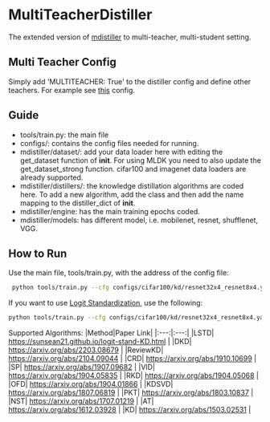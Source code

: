 # MultiTeacherDistiller
The extended version of [mdistiller](<https://github.com/megvii-research/mdistiller>) to multi-teacher, multi-student setting. 
## Multi Teacher Config
Simply add  'MULTITEACHER: True' to the distiller config and define other teachers. For example see [this](https://github.com/BanafshehKarimian/MultiTeacherDistiller/blob/main/configs/cifar100/multi_kd/resnet8x4.yaml) config.
## Guide
- tools/train.py: the main file
- configs/: contains the config files needed for running. 
- mdistiller/dataset/: add your data loader here with editing the get_dataset function of __init__. For using MLDK you need to also update the get_dataset_strong function. cifar100 and imagenet data loaders are already supported.
- mdistiller/distillers/: the knowledge distillation algorithms are coded here. To add a new algorithm, add the class and then add the name mapping to the distiller_dict of __init__.
- mdistiller/engine: has the main training epochs coded.
- mdistiller/models: has different model, i.e. mobilenet, resnet, shufflenet, VGG.
## How to Run
Use the main file, tools/train.py, with the address of the config file:
```bash
 python tools/train.py --cfg configs/cifar100/kd/resnet32x4_resnet8x4.yaml
  ```
If you want to use [Logit Standardization](https://github.com/sunshangquan/logit-standardization-KD/tree/master), use the following:
 ```bash
 python tools/train.py --cfg configs/cifar100/kd/resnet32x4_resnet8x4.yaml --logit-stand --base-temp 2 --kd-weight 9
  ```
Supported Algorithms:
|Method|Paper Link|
|:---:|:---:|
|LSTD| <https://sunsean21.github.io/logit-stand-KD.html> |
|DKD| <https://arxiv.org/abs/2203.08679> |
|ReviewKD| <https://arxiv.org/abs/2104.09044> |
|CRD| <https://arxiv.org/abs/1910.10699> |
|SP| <https://arxiv.org/abs/1907.09682> |
|VID| <https://arxiv.org/abs/1904.05835> |
|RKD| <https://arxiv.org/abs/1904.05068> |
|OFD| <https://arxiv.org/abs/1904.01866> |
|KDSVD| <https://arxiv.org/abs/1807.06819> |
|PKT| <https://arxiv.org/abs/1803.10837> |
|NST| <https://arxiv.org/abs/1707.01219> |
|AT| <https://arxiv.org/abs/1612.03928> |
|KD| <https://arxiv.org/abs/1503.02531> |
